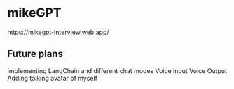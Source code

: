# mikeGPT
https://mikegpt-interview.web.app/

## Future plans
Implementing LangChain and different chat modes
Voice input
Voice Output
Adding talking avatar of myself
